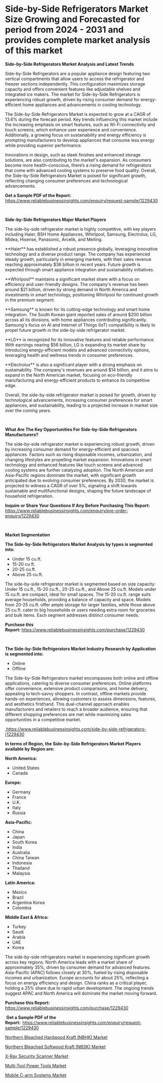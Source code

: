 <p><h1>Side-by-Side Refrigerators Market Size Growing and Forecasted for period from 2024 - 2031 and provides complete market analysis of this market</h1></p><p><strong>Side-by-Side Refrigerators Market Analysis and Latest Trends</strong></p>
<p><p>Side-by-Side Refrigerators are a popular appliance design featuring two vertical compartments that allow users to access the refrigerator and freezer sections independently. This configuration maximizes storage capacity and offers convenient features like adjustable shelves and integrated ice makers. The market for Side-by-Side Refrigerators is experiencing robust growth, driven by rising consumer demand for energy-efficient home appliances and advancements in cooling technology. </p><p>The Side-by-Side Refrigerators Market is expected to grow at a CAGR of 13.6% during the forecast period. Key trends influencing this market include the increasing emphasis on smart features, such as Wi-Fi connectivity and touch screens, which enhance user experience and convenience. Additionally, a growing focus on sustainability and energy efficiency is prompting manufacturers to develop appliances that consume less energy while providing superior performance. </p><p>Innovations in design, such as sleek finishes and enhanced storage solutions, are also contributing to the market's expansion. As consumers become more health-conscious, there’s a rising demand for refrigerators that come with advanced cooling systems to preserve food quality. Overall, the Side-by-Side Refrigerators Market is poised for significant growth, reflecting changing consumer preferences and technological advancements.</p></p>
<p><strong>Get a Sample PDF of the Report:&nbsp;</strong> <a href="https://www.reliablebusinessinsights.com/enquiry/request-sample/1229430?utm_campaign=60&utm_medium=2&utm_source=Github&utm_content=ia&utm_term=15102024&utm_id=side-by-side-refrigerators">https://www.reliablebusinessinsights.com/enquiry/request-sample/1229430</a></p>
<p>&nbsp;</p>
<p><strong>Side-by-Side Refrigerators Major Market Players</strong></p>
<p><p>The side-by-side refrigerator market is highly competitive, with key players including Haier, BSH Home Appliances, Whirlpool, Samsung, Electrolux, LG, Midea, Hisense, Panasonic, Arcelik, and Meiling. </p><p>**Haier** has established a robust presence globally, leveraging innovative technology and a diverse product range. The company has experienced steady growth, particularly in emerging markets, with their sales revenue reaching approximately $36 billion in recent years. Future growth is expected through smart appliance integration and sustainability initiatives.</p><p>**Whirlpool** maintains a significant market share with a focus on efficiency and user-friendly designs. The company's revenue has been around $21 billion, driven by strong demand in North America and investments in smart technology, positioning Whirlpool for continued growth in the premium segment.</p><p>**Samsung** is known for its cutting-edge technology and smart home integration. The South Korean giant reported sales of around $200 billion across all its divisions, with home appliances contributing significantly. Samsung's focus on AI and Internet of Things (IoT) compatibility is likely to propel future growth in the side-by-side refrigerator market.</p><p>**LG** is recognized for its innovative features and reliable performance. With earnings nearing $56 billion, LG is expanding its market share by introducing energy-efficient models and advanced connectivity options, leveraging health and wellness trends in consumer preferences.</p><p>**Electrolux** is also a significant player with a strong emphasis on sustainability. The company's revenues are around $14 billion, and it aims to expand in the North American market, focusing on eco-friendly manufacturing and energy-efficient products to enhance its competitive edge.</p><p>Overall, the side-by-side refrigerator market is poised for growth, driven by technological advancements, increasing consumer preferences for smart appliances, and sustainability, leading to a projected increase in market size over the coming years.</p></p>
<p>&nbsp;</p>
<p><strong>What Are The Key Opportunities For Side-by-Side Refrigerators Manufacturers?</strong></p>
<p><p>The side-by-side refrigerator market is experiencing robust growth, driven by increasing consumer demand for energy-efficient and spacious appliances. Factors such as rising disposable incomes, urbanization, and changing lifestyles are propelling market expansion. Innovations in smart technology and enhanced features like touch screens and advanced cooling systems are further catalyzing adoption. The North American and Asia-Pacific regions dominate the market, with significant growth anticipated due to evolving consumer preferences. By 2030, the market is projected to witness a CAGR of over 5%, signaling a shift towards sustainable and multifunctional designs, shaping the future landscape of household refrigeration.</p></p>
<p><strong>Inquire or Share Your Questions If Any Before Purchasing This Report:</strong> <a href="https://www.reliablebusinessinsights.com/enquiry/pre-order-enquiry/1229430?utm_campaign=60&utm_medium=2&utm_source=Github&utm_content=ia&utm_term=15102024&utm_id=side-by-side-refrigerators">https://www.reliablebusinessinsights.com/enquiry/pre-order-enquiry/1229430</a></p>
<p>&nbsp;</p>
<p><strong>Market Segmentation</strong></p>
<p><strong>The Side-by-Side Refrigerators Market Analysis by types is segmented into:</strong></p>
<p><ul><li>Under 15 cu.ft.</li><li>15-20 cu.ft.</li><li>20-25 cu.ft.</li><li>Above 25 cu.ft.</li></ul></p>
<p><p>The side-by-side refrigerator market is segmented based on size capacity: Under 15 cu.ft., 15-20 cu.ft., 20-25 cu.ft., and Above 25 cu.ft. Models under 15 cu.ft. are compact, ideal for small spaces. The 15-20 cu.ft. range suits average households, providing a balance of capacity and space. Models from 20-25 cu.ft. offer ample storage for larger families, while those above 25 cu.ft. cater to big households or users needing extra room for groceries and bulk items. Each segment addresses distinct consumer needs.</p></p>
<p><strong>Purchase this Report:&nbsp;</strong><a href="https://www.reliablebusinessinsights.com/purchase/1229430?utm_campaign=60&utm_medium=2&utm_source=Github&utm_content=ia&utm_term=15102024&utm_id=side-by-side-refrigerators">https://www.reliablebusinessinsights.com/purchase/1229430</a></p>
<p>&nbsp;</p>
<p><strong>The Side-by-Side Refrigerators Market Industry Research by Application is segmented into:</strong></p>
<p><ul><li>Online</li><li>Offline</li></ul></p>
<p><p>The Side-by-Side Refrigerators market encompasses both online and offline applications, catering to diverse consumer preferences. Online platforms offer convenience, extensive product comparisons, and home delivery, appealing to tech-savvy shoppers. In contrast, offline markets provide hands-on experiences, allowing customers to assess dimensions, features, and aesthetics firsthand. This dual-channel approach enables manufacturers and retailers to reach a broader audience, ensuring that different shopping preferences are met while maximizing sales opportunities in a competitive market.</p></p>
<p><a href="https://www.reliablebusinessinsights.com/side-by-side-refrigerators-r1229430?utm_campaign=60&utm_medium=2&utm_source=Github&utm_content=ia&utm_term=15102024&utm_id=side-by-side-refrigerators">&nbsp;https://www.reliablebusinessinsights.com/side-by-side-refrigerators-r1229430</a></p>
<p><strong>In terms of Region, the Side-by-Side Refrigerators Market Players available by Region are:</strong></p>
<p>
    <p> <strong> North America: </strong>
        <ul>
            <li>United States</li>
            <li>Canada</li>
        </ul>
        </p> 
    <p> <strong> Europe: </strong>
        <ul>
            <li>Germany</li>
            <li>France</li>
            <li>U.K.</li>
            <li>Italy</li>
            <li>Russia</li>
        </ul>
        </p> 
    <p> <strong> Asia-Pacific: </strong>
        <ul>
            <li>China</li>
            <li>Japan</li>
            <li>South Korea</li>
            <li>India</li>
            <li>Australia</li>
            <li>China Taiwan</li>
            <li>Indonesia</li>
            <li>Thailand</li>
            <li>Malaysia</li>
        </ul>
        </p> 
    <p> <strong> Latin America: </strong>
        <ul>
            <li>Mexico</li>
            <li>Brazil</li>
            <li>Argentina Korea</li>
            <li>Colombia</li>
        </ul>
        </p> 
    <p> <strong> Middle East & Africa: </strong>
        <ul>
            <li>Turkey</li>
            <li>Saudi</li>
            <li>Arabia</li>
            <li>UAE</li>
            <li>Korea</li>
        </ul>
    </p>
    </p>
<p><p>The side-by-side refrigerators market is experiencing significant growth across key regions. North America leads with a market share of approximately 35%, driven by consumer demand for advanced features. Asia-Pacific (APAC) follows closely at 30%, fueled by rising disposable incomes and urbanization. Europe accounts for about 25%, reflecting a focus on energy efficiency and design. China ranks as a critical player, holding a 25% share due to rapid urban development. The ongoing trends suggest APAC and North America will dominate the market moving forward.</p></p>
<p><strong>Purchase this Report: </strong><a href="https://www.reliablebusinessinsights.com/purchase/1229430?utm_campaign=60&utm_medium=2&utm_source=Github&utm_content=ia&utm_term=15102024&utm_id=side-by-side-refrigerators">https://www.reliablebusinessinsights.com/purchase/1229430</a></p>
<p>&nbsp;<strong>Get a Sample PDF of the Report:&nbsp;&nbsp;</strong><a href="https://www.reliablebusinessinsights.com/enquiry/request-sample/1229430?utm_campaign=60&utm_medium=2&utm_source=Github&utm_content=ia&utm_term=15102024&utm_id=side-by-side-refrigerators">https://www.reliablebusinessinsights.com/enquiry/request-sample/1229430</a></p>
<p><strong></strong></p>
<p><p><a href="https://www.linkedin.com/pulse/in-depth-northern-bleached-hardwood-kraft-nbhk-market-review-1buof?trk=public_post_embed_feed-article-content&utm_campaign=60&utm_medium=2&utm_source=Github&utm_content=ia&utm_term=15102024&utm_id=side-by-side-refrigerators">Northern Bleached Hardwood Kraft (NBHK) Market</a></p><p><a href="https://www.linkedin.com/pulse/emerging-northern-bleached-softwood-kraft-nbsk-market-opportunities-nc1hf?trk=public_post_embed_feed-article-content&utm_campaign=60&utm_medium=2&utm_source=Github&utm_content=ia&utm_term=15102024&utm_id=side-by-side-refrigerators">Northern Bleached Softwood Kraft (NBSK) Market</a></p><p><a href="https://github.com/MelgarBasny/Market-Research-Report-List-1/blob/main/x-ray-security-scanner-market.md?utm_campaign=60&utm_medium=2&utm_source=Github&utm_content=ia&utm_term=15102024&utm_id=side-by-side-refrigerators">X-Ray Security Scanner Market</a></p><p><a href="https://github.com/darientvns/Market-Research-Report-List-1/blob/main/multi-tool-power-tools-market.md?utm_campaign=60&utm_medium=2&utm_source=Github&utm_content=ia&utm_term=15102024&utm_id=side-by-side-refrigerators">Multi-Tool Power Tools Market</a></p><p><a href="https://www.linkedin.com/pulse/mobile-c-arm-systems-market-penetration-strategies-untapped-jc9mf?trk=public_post_embed_feed-article-content&utm_campaign=60&utm_medium=2&utm_source=Github&utm_content=ia&utm_term=15102024&utm_id=side-by-side-refrigerators">Mobile C-arm Systems Market</a></p></p>